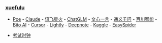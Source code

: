 ### **[xuefulu](http://xuefulu.com/)**

+ [Poe](https://poe.com) - [Claude](https://claude.ai/) - [讯飞星火](https://xinghuo.xfyun.cn/desk) - [ChatGLM](https://chatglm.cn/) - [文心一言](https://yiyan.baidu.com/) - [通义千问](https://qianwen.aliyun.com/) - [百川智能](https://chat.baichuan-ai.com/) - [Bito AI](https://alpha.bito.co/bitoai/) - [Cursor](https://www.cursor.so/) - [Lightly](https://lightly.teamcode.com/login) - [Deepnote](https://deepnote.com/sign-in) - [Kaggle](https://www.kaggle.com/) - [EasySpider](https://www.easyspider.cn/)

+ [考试时钟](http://508cst.gcu.edu.cn/clock/)
